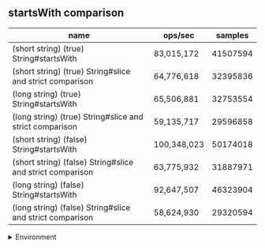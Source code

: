 ## startsWith comparison

|name|ops/sec|samples|
|-|-|-|
|(short string) (true) String#startsWith|83,015,172|41507594|
|(short string) (true) String#slice and strict comparison|64,776,618|32395836|
|(long string) (true) String#startsWith|65,506,881|32753554|
|(long string) (true) String#slice and strict comparison|59,135,717|29596858|
|(short string) (false) String#startsWith|100,348,023|50174018|
|(short string) (false) String#slice and strict comparison|63,775,932|31887971|
|(long string) (false) String#startsWith|92,647,507|46323904|
|(long string) (false) String#slice and strict comparison|58,624,930|29320594|


<details>
<summary>Environment</summary>

* __Machine:__ linux x64 | 4 vCPUs | 7.6GB Mem
* __Run:__ Fri Oct 17 2025 17:26:01 GMT+0000 (Coordinated Universal Time)
* __Node:__ `v20.19.5`
</details>

<!--
{"environment":{"platform":"linux","arch":"x64","cpus":4,"totalMemory":7.59783935546875},"benchmarks":[{"name":"(short string) (true) String#startsWith","samples":41507594,"opsSec":83015172.5591779},{"name":"(short string) (true) String#slice and strict comparison","samples":32395836,"opsSec":64776618.43208933},{"name":"(long string) (true) String#startsWith","samples":32753554,"opsSec":65506881.73923047},{"name":"(long string) (true) String#slice and strict comparison","samples":29596858,"opsSec":59135717.22607331},{"name":"(short string) (false) String#startsWith","samples":50174018,"opsSec":100348023.15545304},{"name":"(short string) (false) String#slice and strict comparison","samples":31887971,"opsSec":63775932.17850644},{"name":"(long string) (false) String#startsWith","samples":46323904,"opsSec":92647507.26619142},{"name":"(long string) (false) String#slice and strict comparison","samples":29320594,"opsSec":58624930.72046191}]}-->
